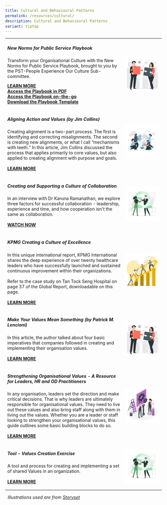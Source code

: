 ```yaml
---
title: Cultural and Behavioural Patterns
permalink: /resources/cultural/
description: Cultural and Behavioural Patterns
variant: tiptap
---
```

<table style="minWidth: 50px">
<colgroup>
<col>
<col>
</colgroup>
<tbody>
<tr>
<td rowspan="1" colspan="1">
<h5><strong>New Norms for Public Service Playbook</strong></h5>
<p>Transform your Organisational Culture with the New Norms for Public Service
Playbook, brought to you by the PST-People Experience Our Culture Sub-committee.
<br>
</p>
<p><strong><a href="https://go.gov.sg/aboutcultureplaybook" rel="noopener nofollow" target="_blank">LEARN MORE</a></strong>
<br><strong><a href="https://go.gov.sg/cultureplaybookpdf" rel="noopener nofollow" target="_blank">Access the Playbook in PDF</a> </strong>
<br><strong><a href="https://go.gov.sg/cultureplaybook" rel="noopener nofollow" target="_blank">Access the Playbook on-the-go</a></strong>
<br><strong><a href="https://go.gov.sg/cultureplaybooktemplate" rel="noopener nofollow" target="_blank">Download the Playbook Template</a></strong>
</p>
</td>
<td rowspan="1" colspan="1">
<div class="isomer-image-wrapper">
<img style="width: 100%" height="auto" width="100%" src="/images/team8.jpg">
</div>
</td>
</tr>
<tr>
<td rowspan="1" colspan="1">
<h5><strong>Aligning Action and Values (by Jim Collins)</strong></h5>
<p>Creating alignment is a two-part process. The first is identifying and
correcting misalignments. The second is creating new alignments, or what
I call “mechanisms with teeth.” In this article, Jim Collins discussed
the process that applies primarily to core values, but also applied to
creating alignment with purpose and goals.
<br>
<br><strong><a href="https://www.jimcollins.com/article_topics/articles/aligning-action.html" rel="noopener noreferrer nofollow" target="_blank">LEARN MORE</a></strong>
</p>
</td>
<td rowspan="1" colspan="1">
<div class="isomer-image-wrapper">
<img style="width: 100%" height="auto" width="100%" src="/images/team2.jpg">
</div>
<p></p>
</td>
</tr>
<tr>
<td rowspan="1" colspan="1">
<h5><strong>Creating and Supporting a Culture of Collaboration</strong></h5>
<p>In an interview with Dr Karuna Ramanathan, we explore three factors for
successful collaboration - leadership, experience and time, and how cooperation
isn't the same as collaboration.
<br>
<br><strong><a href="[https://vimeo.com/178561197](https://vimeo.com/178561197)" rel="noopener noreferrer nofollow" target="_blank">WATCH NOW</a></strong>
</p>
</td>
<td rowspan="1" colspan="1">
<div class="isomer-image-wrapper">
<img style="width: 100%" height="auto" width="100%" src="/images/toolkit2.jpg">
</div>
</td>
</tr>
<tr>
<td rowspan="1" colspan="1">
<h5><strong>KPMG Creating a Culture of Excellence</strong></h5>
<p>In this unique international report, KPMG International shares the deep
experience of over twenty healthcare leaders who have successfully launched
and sustained continuous improvement within their organizations.
<br>
<br>Refer to the case study on Tan Tock Seng Hospital on page 37 of the Global
Report, downloadable on this page.
<br>
<br><strong><a href="https://home.kpmg/xx/en/home/insights/2019/01/continuous-quality-improvement-in-health.html" rel="noopener noreferrer nofollow" target="_blank">LEARN MORE</a></strong>
</p>
</td>
<td rowspan="1" colspan="1">
<div class="isomer-image-wrapper">
<img style="width: 100%" height="auto" width="100%" src="/images/team5.jpg">
</div>
</td>
</tr>
<tr>
<td rowspan="1" colspan="1">
<h5><strong>Make Your Values Mean Something (by Patrick M. Lencioni)</strong></h5>
<p>In this article, the author talked about four basic imperatives that companies
followed in creating and implementing their organisation values.
<br>
<br><strong><a href="https://hbr.org/2002/07/make-your-values-mean-something" rel="noopener noreferrer nofollow" target="_blank">LEARN MORE</a></strong>
</p>
</td>
<td rowspan="1" colspan="1">
<div class="isomer-image-wrapper">
<img style="width: 100%" height="auto" width="100%" src="/images/team8.jpg">
</div>
</td>
</tr>
<tr>
<td rowspan="1" colspan="1">
<h5><strong>Strengthening Organisational Values - A Resource for Leaders, HR and OD Practitioners</strong></h5>
<p>In any organisation, leaders set the direction and make critical decisions.
That is why leaders are ultimately responsible for organisational values.
They need to live out these values and also bring staff along with them
in living out the values. Whether you are a leader or staff looking to
strengthen your organisational values, this guide outlines some basic building
blocks to do so.
<br>
<br><strong><a href="https://go.gov.sg/valuestoolkit2016" rel="noopener noreferrer nofollow" target="_blank">LEARN MORE</a></strong>
</p>
</td>
<td rowspan="1" colspan="1">
<div class="isomer-image-wrapper">
<img style="width: 100%" height="auto" width="100%" src="/images/toolkit1.jpg">
</div>
</td>
</tr>
<tr>
<td rowspan="1" colspan="1">
<h5><strong>Tool - Values Creation Exercise</strong></h5>
<p>A tool and process for creating and implementing a set of shared Values
in an organization.
<br>
<br><strong><a href="https://go.gov.sg/valuescreationexercise" rel="noopener noreferrer nofollow" target="_blank">LEARN MORE</a></strong>
</p>
</td>
<td rowspan="1" colspan="1">
<div class="isomer-image-wrapper">
<img style="width: 100%" height="auto" width="100%" src="/images/toolkit2.jpg">
</div>
</td>
</tr>
</tbody>
</table>
<p><em>&nbsp;&nbsp;Illustrations used are from <a href="https://storyset.com/people" rel="noopener noreferrer nofollow" target="_blank">Storyset</a></em>
</p>
